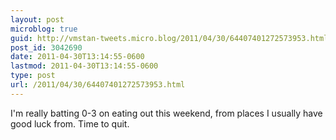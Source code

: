 ```yaml
---
layout: post
microblog: true
guid: http://vmstan-tweets.micro.blog/2011/04/30/64407401272573953.html
post_id: 3042690
date: 2011-04-30T13:14:55-0600
lastmod: 2011-04-30T13:14:55-0600
type: post
url: /2011/04/30/64407401272573953.html
---
```

I'm really batting 0-3 on eating out this weekend, from places I usually have good luck from. Time to quit.

